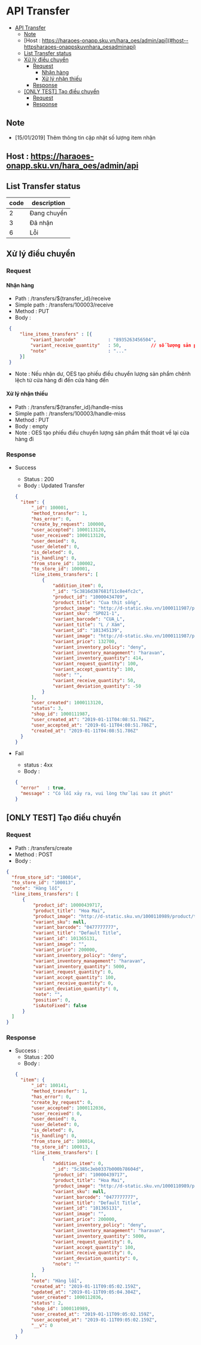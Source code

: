 # API Transfer

- [API Transfer](#api-transfer)
  - [Note](#note)
  - [Host : https://haraoes-onapp.sku.vn/hara_oes/admin/api](#host--httpsharaoes-onappskuvnhara_oesadminapi)
  - [List Transfer status](#list-transfer-status)
  - [Xử lý điều chuyển](#xử-lý-điều-chuyển)
    - [Request](#request)
      - [Nhận hàng](#nhận-hàng)
      - [Xử lý nhận thiếu](#xử-lý-nhận-thiếu)
    - [Response](#response)
  - [[ONLY TEST] Tạo điều chuyển](#only-test-tạo-điều-chuyển)
    - [Request](#request-1)
    - [Response](#response-1)

## Note
* [15/01/2019] Thêm thông tin cập nhật số lượng item nhận

## Host : https://haraoes-onapp.sku.vn/hara_oes/admin/api

## List Transfer status

| code | description |
| -    | -           |
| 2    | Đang chuyển |
| 3    | Đã nhận     |
| 6    | Lỗi         |

## Xử lý điều chuyển

### Request

#### Nhận hàng
  * Path        : /transfers/${transfer_id}/receive
  * Simple path : /transfers/100003/receive
  * Method      : PUT
  * Body        : 
 ```json
  {
      "line_items_transfers" : [{
          "variant_barcode"            : "8935263456504",
          "variant_receive_quantity"   : 50,           // số lượng sản phẩm nhận
          "note"                       : "..."
      }]
  }
  ```
  * Note        : Nếu nhận dư, OES tạo phiếu điều chuyển lượng sản phẩm chênh lệch từ cửa hàng đi đến cửa hàng đến

#### Xử lý nhận thiếu
  * Path        : /transfers/${transfer_id}/handle-miss
  * Simple path : /transfers/100003/handle-miss
  * Method      : PUT
  * Body        : empty
  * Note        : OES tạo phiếu điều chuyển lượng sản phẩm thất thoát về lại cửa hàng đi

### Response

* Success 
  * Status : 200
  * Body   : Updated Transfer
  ```json
  {
    "item": {
        "_id": 100001,
        "method_transfer": 1,
        "has_error": 0,
        "create_by_request": 100000,
        "user_accepted": 1000113120,
        "user_received": 1000113120,
        "user_denied": 0,
        "user_deleted": 0,
        "is_deleted": 0,
        "is_handling": 0,
        "from_store_id": 100002,
        "to_store_id": 100001,
        "line_items_transfers": [
            {
                "addition_item": 0,
                "_id": "5c3816d387681f11c8e4fc2c",
                "product_id": "10000434709",
                "product_title": "Cua thịt sống",
                "product_image": "http://d-static.sku.vn/1000111987/product/upload_e137d8beb07e4b699e22f1da4a43b81b.jpg",
                "variant_sku": "SP021-1",
                "variant_barcode": "CUA_L",
                "variant_title": "L / Xám",
                "variant_id": "101345139",
                "variant_image": "http://d-static.sku.vn/1000111987/product/upload_e137d8beb07e4b699e22f1da4a43b81b.jpg",
                "variant_price": 132700,
                "variant_inventory_policy": "deny",
                "variant_inventory_management": "haravan",
                "variant_inventory_quantity": 414,
                "variant_request_quantity": 100,
                "variant_accept_quantity": 100,
                "note": "",
                "variant_receive_quantity": 50,
                "variant_deviation_quantity": -50
            }
        ],
        "user_created": 1000113120,
        "status": 3,
        "shop_id": 1000111987,
        "user_created_at": "2019-01-11T04:08:51.786Z",
        "user_accepted_at": "2019-01-11T04:08:51.786Z",
        "created_at": "2019-01-11T04:08:51.786Z"
    }
  }
  ```

* Fail 
  * status : 4xx
  * Body : 
  ```json
  {
    "error"   : true,
    "message" : "Có lỗi xảy ra, vui lòng thử lại sau ít phút"
  }
  ```

## [ONLY TEST] Tạo điều chuyển 

### Request 
* Path   : /transfers/create
* Method : POST 
* Body   : 
```json
{
  "from_store_id": "100014",
  "to_store_id": "100013",
  "note": "Hàng lỗi",
  "line_items_transfers": [
      {
          "product_id": 10000439717,
          "product_title": "Hoa Mai",
          "product_image": "http://d-static.sku.vn/1000110989/product/tong-hop-cac-loai-hoa-mang-den-may-man-tot-lanh-trong-ngay-tet-1.jpg",
          "variant_sku": null,
          "variant_barcode": "0477777777",
          "variant_title": "Default Title",
          "variant_id": 101365131,
          "variant_image": "",
          "variant_price": 200000,
          "variant_inventory_policy": "deny",
          "variant_inventory_management": "haravan",
          "variant_inventory_quantity": 5000,
          "variant_request_quantity": 0,
          "variant_accept_quantity": 100,
          "variant_receive_quantity": 0,
          "variant_deviation_quantity": 0,
          "note": "",
          "position": 0,
          "isAutoFixed": false
      }
  ]
}
```

### Response 
* Success :
  * Status : 200
  * Body   : 
  ```json
  {
    "item": {
        "_id": 100141,
        "method_transfer": 1,
        "has_error": 0,
        "create_by_request": 0,
        "user_accepted": 1000112036,
        "user_received": 0,
        "user_denied": 0,
        "user_deleted": 0,
        "is_deleted": 0,
        "is_handling": 0,
        "from_store_id": 100014,
        "to_store_id": 100013,
        "line_items_transfers": [
            {
                "addition_item": 0,
                "_id": "5c385c3eb0337b000b78604d",
                "product_id": "10000439717",
                "product_title": "Hoa Mai",
                "product_image": "http://d-static.sku.vn/1000110989/product/tong-hop-cac-loai-hoa-mang-den-may-man-tot-lanh-trong-ngay-tet-1.jpg",
                "variant_sku": null,
                "variant_barcode": "0477777777",
                "variant_title": "Default Title",
                "variant_id": "101365131",
                "variant_image": "",
                "variant_price": 200000,
                "variant_inventory_policy": "deny",
                "variant_inventory_management": "haravan",
                "variant_inventory_quantity": 5000,
                "variant_request_quantity": 0,
                "variant_accept_quantity": 100,
                "variant_receive_quantity": 0,
                "variant_deviation_quantity": 0,
                "note": ""
            }
        ],
        "note": "Hàng lỗi",
        "created_at": "2019-01-11T09:05:02.159Z",
        "updated_at": "2019-01-11T09:05:04.304Z",
        "user_created": 1000112036,
        "status": 2,
        "shop_id": 1000110989,
        "user_created_at": "2019-01-11T09:05:02.159Z",
        "user_accepted_at": "2019-01-11T09:05:02.159Z",
        "__v": 0
    }
  }
  ```
